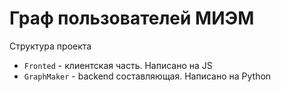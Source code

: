 # Граф пользователей МИЭМ

Структура проекта
- `Fronted` - клиентская часть. Написано на JS
- `GraphMaker` - backend составляющая. Написано на Python